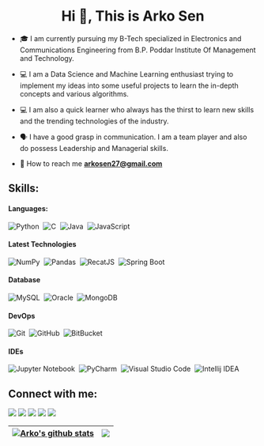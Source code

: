 <h1 align="center">Hi 👋, This is Arko Sen</h1>

- 🎓 I am currently pursuing my B-Tech specialized in Electronics and Communications Engineering from B.P. Poddar Institute Of Management and Technology.

- 💻 I am a Data Science and Machine Learning enthusiast trying to implement my ideas into some useful projects to learn the in-depth concepts and various algorithms.
- 💻 I am also a quick learner who always has the thirst to learn new skills and the trending technologies of the industry.
- 🗣 I have a good grasp in communication. I am a team player and also do possess Leadership and Managerial skills.

- 📩 How to reach me **arkosen27@gmail.com**

## Skills:

#### Languages:

![Python](https://img.shields.io/badge/Python-3776AB?style=for-the-badge&logo=python&logoColor=white)&nbsp;
![C](https://img.shields.io/badge/C-ED8B00?style=for-the-badge&logo=c&logoColor=white&color=blue)&nbsp;
![Java](https://img.shields.io/badge/Java-ED8B00?style=for-the-badge&logo=java&logoColor=white&color=informational)&nbsp;
![JavaScript](https://img.shields.io/badge/JavaScript-ED8B00?style=for-the-badge&logo=javascript&logoColor=white&color=yellow)&nbsp;

#### Latest Technologies

![NumPy](https://img.shields.io/badge/numpy-%23013243.svg?style=for-the-badge&logo=numpy&logoColor=white)&nbsp;
![Pandas](https://img.shields.io/badge/pandas-%23150458.svg?style=for-the-badge&logo=pandas&logoColor=white&color=blue)&nbsp;
![RecatJS](https://img.shields.io/badge/react%20js-%23150458.svg?style=for-the-badge&logo=react&logoColor=61DBFB&color=358094)&nbsp;
![Spring Boot](https://img.shields.io/badge/spring%20boot-%23150458.svg?style=for-the-badge&logo=springboot&logoColor=white&color=green)&nbsp;

#### Database

![MySQL](https://img.shields.io/badge/MySQL-00000F?style=for-the-badge&logo=mysql&logoColor=white&color=blue)&nbsp;
![Oracle](https://img.shields.io/badge/Oracle-00000F?style=for-the-badge&logo=oracle&logoColor=white&color=orange)&nbsp;
![MongoDB](https://img.shields.io/badge/mongo-00000F?style=for-the-badge&logo=mongodb&logoColor=white&color=green)&nbsp;

#### DevOps

![Git](https://img.shields.io/badge/GIT-E44C30?style=for-the-badge&logo=git&logoColor=white)&nbsp;
![GitHub](https://img.shields.io/badge/GITHUB-000000?style=for-the-badge&logo=github&logoColor=white)&nbsp;
![BitBucket](https://img.shields.io/badge/bitbucket-blue?style=for-the-badge&logo=bitbucket&logoColor=white)&nbsp;

#### IDEs

![Jupyter Notebook](https://img.shields.io/badge/jupyter-%23FA0F00.svg?style=for-the-badge&logo=jupyter&logoColor=white)&nbsp;
![PyCharm](https://img.shields.io/badge/pycharm-143?style=for-the-badge&logo=pycharm&logoColor=black&color=black&labelColor=green)&nbsp;
![Visual Studio Code](https://img.shields.io/badge/Visual%20Studio%20Code-0078d7.svg?style=for-the-badge&logo=visual-studio-code&logoColor=white)&nbsp;
![Intellij IDEA](https://img.shields.io/badge/intellij%20IDEA-386aff?style=for-the-badge&logo=intellijidea&logoColor=red)&nbsp;

## Connect with me:

<p align = "center">

[<img src = "https://img.shields.io/badge/portfolio-%23.svg?&style=for-the-badge&logo=www&logoColor=white%22&color=2dadb6" />](https://portfolio-arko.vercel.app)
[<img src = "https://img.shields.io/badge/linkedin-%2312100E.svg?&style=for-the-badge&logo=linkedin&logoColor=white&color=0A66C2" />](https://www.linkedin.com/in/senarko/)
[<img src = "https://img.shields.io/badge/facebook-%2312100E.svg?&style=for-the-badge&logo=facebook&logoColor=white&color=blue" />](https://www.facebook.com/arkosen.270800)
[<img src = "https://img.shields.io/badge/hackerrank-%2312100E.svg?&style=for-the-badge&logo=hackerrank&logoColor=white&color=1ba94c" />](https://www.hackerrank.com/arko27)
[<img src = "https://img.shields.io/badge/geeksforgeeks-%2312100E.svg?&style=for-the-badge&logo=geeksforgeeks&logoColor=white&color=2f8d46" />](https://auth.geeksforgeeks.org/user/arkos_27)
</p>

| <a href="https://github.com/arko27/github-readme-stats"><img align="center" src="https://github-readme-stats.vercel.app/api?username=arko27&show_icons=true&include_all_commits=true&theme=buefy&hide_border=true" alt="Arko's github stats" /></a> | <a href="https://github.com/arko27/github-readme-stats"><img align="center" src="https://github-readme-stats.vercel.app/api/top-langs/?username=arko27&layout=compact&theme=buefy&hide_border=true" /></a> |
| ------------- | ------------- |
